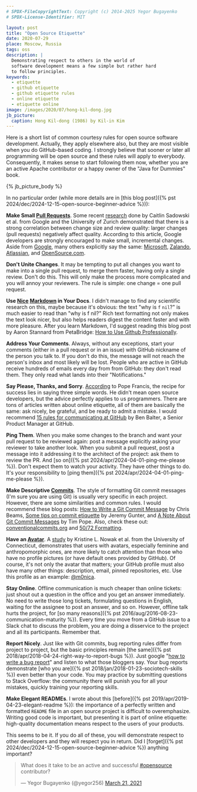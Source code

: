 ```yaml
---
# SPDX-FileCopyrightText: Copyright (c) 2014-2025 Yegor Bugayenko
# SPDX-License-Identifier: MIT

layout: post
title: "Open Source Etiquette"
date: 2020-07-29
place: Moscow, Russia
tags: oss
description: |
  Demonstrating respect to others in the world of
  software development means a few simple but rather hard
  to follow principles.
keywords:
  - etiquette
  - github etiquette
  - github etiquette rules
  - online etiquette
  - etiquette online
image: /images/2020/07/hong-kil-dong.jpg
jb_picture:
  caption: Hong Kil-dong (1986) by Kil-in Kim
---
```


Here is a short list of common courtesy rules for open source
software development. Actually, they apply elsewhere also, but they are most
visible when you do GitHub-based coding. I strongly believe that
sooner or later all programming will be open source and these rules
will apply to everybody. Consequently, it makes sense to start following them now,
whether you are an active Apache contributor or a happy owner
of the "Java for Dummies" book.

<!--more-->

{% jb_picture_body %}

In no particular order (while more details are in
[this blog post]({% pst 2024/dec/2024-12-15-open-source-beginner-advice %})):

**Make Small [Pull Requests](https://docs.github.com/en/github/collaborating-with-issues-and-pull-requests/about-pull-requests)**.
Some recent [research](https://www.researchgate.net/publication/325730783_Modern_code_review_a_case_study_at_google)
done by Caitlin Sadowski et al. from Google and the University of Zurich
demonstrated that there is a strong correlation between change size
and review quality: larger changes (pull requests) negatively affect quality.
According to this article, Google developers
are strongly encouraged to make small, incremental changes.
Aside from [Google](https://google.github.io/eng-practices/review/developer/small-cls.html),
many others explicitly say the same:
[Microsoft](https://microsoft.github.io/MixedRealityToolkit-Unity/Documentation/Contributing/PullRequests.html#keep-pull-requests-small),
[Zalando](https://engineering.zalando.com/posts/2017/10/a-plea-for-small-pull-requests.html),
[Atlassian](https://www.atlassian.com/blog/git/written-unwritten-guide-pull-requests),
and
[OpenSource.com](https://opensource.com/article/18/6/anatomy-perfect-pull-request).

**Don't Unite Changes**.
It may be tempting to put all changes you want to make into a single
pull request, to merge them faster, having only a single review. Don't do this.
This will only make the process more complicated and you will annoy your
reviewers. The rule is simple: one change = one pull request.

**Use [Nice](https://docs.github.com/en/github/writing-on-github/basic-writing-and-formatting-syntax)
[Markdown](https://guides.github.com/features/mastering-markdown/) in Your Docs**.
I didn't manage to find any scientific research on this, maybe because it's
obvious: the text "why is `f` `nil`?" is much easier to read than "why is f nil?"
Rich text formatting not only makes the text look nicer, but also helps
readers digest the content faster and with more pleasure. After you learn Markdown,
I'd suggest reading this blog post by Aaron Stannard from PetaBridge:
[How to Use Github Professionally](https://petabridge.com/blog/use-github-professionally/).

**Address Your Comments**.
Always, without any exceptions, start your comments (either in a pull request
or in an issue) with GitHub nickname of the person you talk to. If you don't do this,
the message will not reach the person's inbox and most likely will be lost.
People who are active in GitHub receive hundreds of emails every day from from GitHub:
they don't read them. They only read what lands into their "Notifications."

**Say Please, Thanks, and Sorry**.
[According](https://nypost.com/2014/02/15/popes-advice-to-couples-say-please-thanks-and-sorry/)
to Pope Francis, the recipe for success lies in saying three simple words.
He didn't mean open source developers, but the advice perfectly applies to
us programmers. There are tons of articles written about online etiquette, all
of them are basically the same:
ask nicely, be grateful, and be ready to admit a mistake. I would recommend
[15 rules for communicating at GitHub](https://ben.balter.com/2014/11/06/rules-of-communicating-at-github/)
by Ben Balter, a Senior Product Manager at GitHub.

**Ping Them**.
When you make some changes to the branch and want your pull request to be
reviewed again: post a message explicitly asking your reviewer to take another look.
When you submit a pull request, post a message into it addressing it to the
architect of the project: ask them to review the PR.
And [so on]({% pst 2024/apr/2024-04-01-ping-me-please %}).
Don't expect them to watch your activity. They have other things to do.
It's your responsibility to [ping them]({% pst 2024/apr/2024-04-01-ping-me-please %}).

**Make Descriptive [Commits](https://git-scm.com/docs/git-commit)**.
The style of formatting Git commit messages (I'm sure you are using Git) is usually
very specific in each project. However, there are some similarities and
common rules. I would recommend these blog posts:
[How to Write a Git Commit Message](https://chris.beams.io/posts/git-commit/) by Chris Beams,
[Some tips on commit etiquette](https://hackernoon.com/git-it-together-some-tips-on-commit-etiquette-and-best-practices-for-junior-developers-1f147b8dfd56) by Jeremy Gunter,
and
[A Note About Git Commit Messages](https://tbaggery.com/2008/04/19/a-note-about-git-commit-messages.html) by Tim Pope.
Also, check these out:
[conventionalcommits.org](https://www.conventionalcommits.org/)
and
[50/72 Formatting](https://stackoverflow.com/questions/2290016/git-commit-messages-50-72-formatting).

**Have an [Avatar](https://docs.github.com/en/github/setting-up-and-managing-your-github-profile/personalizing-your-profile)**.
A [study](https://academic.oup.com/jcmc/article/11/1/153/4616661) by
Kristine L. Nowak et al. from the University of Connecticut,
demonstrates that users with avatars, especially feminine and anthropomorphic ones,
are more likely to catch attention than those who have
no profile pictures (or have default ones provided by GitHub).
Of course, it's not only the avatar that matters; your GitHub profile
must also have many other things: description, email, pinned repositories, etc.
Use this profile as an example: [@m0nica](https://github.com/m0nica).

**Stay Online**.
Offline communication is much cheaper than online tickets:
just shout out a question in the office and you get an answer immediately.
No need to write those long tickets, formulating questions in English, waiting
for the assignee to post an answer, and so on. However, offline talk
hurts the project, for [so many reasons]({% pst 2016/aug/2016-08-23-communication-maturity %}).
Every time you move from a
GitHub issue to a Slack chat to discuss the problem, you are doing a disservice
to the project and all its participants. Remember that.

**Report Nicely**.
Just like with Git commits, bug reporting rules differ from project to project,
but the basic principles remain [the same]({% pst 2018/apr/2018-04-24-right-way-to-report-bugs %}).
Just google "[how to write a bug report](https://www.google.com/search?q=how+to+write+a+bug+report)"
and listen to what those bloggers say. Your bug reports demonstrate
[who you are]({% pst 2018/jan/2018-01-23-sociotech-skills %})
even better than your code. You may practice by submitting questions
to Stack Overflow: the community there will punish you for all your mistakes,
quickly training your reporting skills.

**Make Elegant READMEs**.
I wrote about this [before]({% pst 2019/apr/2019-04-23-elegant-readme %}):
the importance of a perfectly written and formatted
`README` file in an open source project is difficult to overemphasize.
Writing good code is important, but presenting it is part of online
etiquette: high-quality documentation means respect to the users
of your products.

This seems to be it. If you do all of these, you will demonstrate
respect to other developers and they will respect you in return.
Did I [forget]({% pst 2024/dec/2024-12-15-open-source-beginner-advice %})
anything important?

<blockquote class="twitter-tweet"><p lang="en" dir="ltr">What does it take to be an active and successful <a href="https://twitter.com/hashtag/opensource?src=hash&amp;ref_src=twsrc%5Etfw">#opensource</a> contributor?</p>&mdash; Yegor Bugayenko (@yegor256) <a href="https://twitter.com/yegor256/status/1373522225471557633?ref_src=twsrc%5Etfw">March 21, 2021</a></blockquote> <script async src="https://platform.twitter.com/widgets.js" charset="utf-8"></script>
